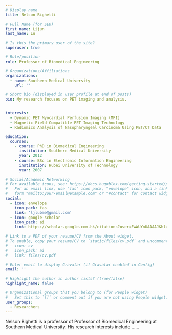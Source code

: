 ```yaml
---
# Display name
title: Nelson Bighetti

# Full Name (for SEO)
first_name: Lijun
last_name: Lu

# Is this the primary user of the site?
superuser: true

# Role/position
role: Professor of Biomedical Engineering

# Organizations/Affiliations
organizations:
  - name: Southern Medical University
    url: ''

# Short bio (displayed in user profile at end of posts)
bio: My research focuses on PET imaging and analysis. 


interests:
  - Dynamic PET Myocardial Perfusion Imaging (MPI)
  - Magnetic Field-Compatible PET Imaging Technology
  - Radiomics Analysis of Nasopharyngeal Carcinoma Using PET/CT Data

education:
  courses:
    - course: PhD in Biomedical Engineering 
      institution: Southern Medical University
      year: 2012
    - course: BSc in Electronic Information Engineering
      institution: Hubei University of Technology
      year: 2007

# Social/Academic Networking
# For available icons, see: https://docs.hugoblox.com/getting-started/page-builder/#icons
#   For an email link, use "fas" icon pack, "envelope" icon, and a link in the
#   form "mailto:your-email@example.com" or "#contact" for contact widget.
social:
  - icon: envelope
    icon_pack: fas
    link: 'ljlubme@gmail.com'
  - icon: google-scholar
    icon_pack: ai
    link: https://scholar.google.com.hk/citations?user=EwWUYnUAAAAJ&hl=zh-CN&oi=ao

# Link to a PDF of your resume/CV from the About widget.
# To enable, copy your resume/CV to `static/files/cv.pdf` and uncomment the lines below.
# - icon: cv
#   icon_pack: ai
#   link: files/cv.pdf

# Enter email to display Gravatar (if Gravatar enabled in Config)
email: ''

# Highlight the author in author lists? (true/false)
highlight_name: false

# Organizational groups that you belong to (for People widget)
#   Set this to `[]` or comment out if you are not using People widget.
user_groups:
  - Researchers
---
```


Nelson Bighetti is a professor of Professor of Biomedical Engineering at Southern Medical University. His research interests include ......
